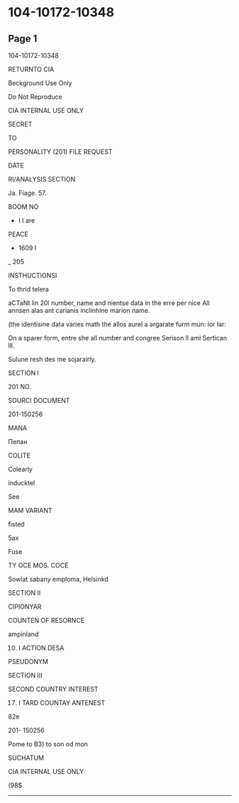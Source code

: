 # 104-10172-10348

## Page 1

104-10172-10348

RETURNTO CIA

Beckground Use Only

Do Not Reproduce

CIA INTERNAL USE ONLY

SECRET

TO

PERSONALITY (201) FILE REQUEST

DATE

RI/ANALYSIS SECTION

Ja. Fiage. 57.

BOOM NO

- I I are

PEACE

- 1609 I

_ 205

INSTHUCTIONSI

To thrid telera

aCTaNt lin 20l number, name and nientse data in the erre per nice All annsen alas ant carianis inclinhine marion name.

(the identisine data varies math the allos aurel a argarate furm mun: lor lar:

On a sparer form, entre she all number and congree Serison ll aml Sertican lll.

Sulune resh des me sojarairly.

SECTION I

201 NO.

SOURCI DOCUMENT

201-150256

MANA

Пепан

COLITE

Colearly

inducktel

See

MAM VARIANT

fisted

5ax

Fuse

TY OCE MOS. COCE

Sowlat sabany emploma, Helsinkd

SECTION II

CIPIONYAR

COUNTEN OF RESORNCE

ampinland

10. I ACTION DESA

PSEUDONYM

SECTION III

SECOND COUNTRY INTEREST

17. I TARD COUNTAY ANTENEST

82e

201- 150256

Pome to B3) to son od mon

SUCHATUM

CIA INTERNAL USE ONLY

(98$

---

